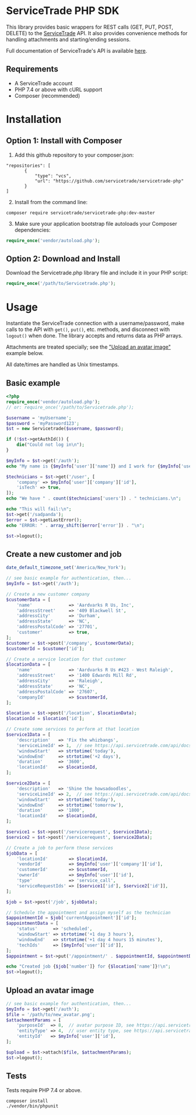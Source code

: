 # ServiceTrade PHP SDK
This library provides basic wrappers for REST calls (GET, PUT, POST, DELETE) to the [ServiceTrade](https://www.servicetrade.com) API.  It also provides convenience methods for handling attachments and starting/ending sessions.

Full documentation of ServiceTrade's API is available [here](https://api.servicetrade.com/api/docs).

## Requirements
* A ServiceTrade account
* PHP 7.4 or above with cURL support
* Composer (recommended)

# Installation

## Option 1: Install with Composer
1. Add this github repository to your composer.json:
 ```
"repositories": [
		{
	 		"type": "vcs",
	 		"url": "https://github.com/servicetrade/servicetrade-php"
		}
 ]
 ```

2. Install from the command line:
 ```
composer require servicetrade/servicetrade-php:dev-master
 ```

3. Make sure your application bootstrap file autoloads your Composer dependencies:
 ```php
require_once('vendor/autoload.php');
 ```
 
## Option 2: Download and Install
Download the Servicetrade.php library file and include it in your PHP script:

```php
require_once('/path/to/Servicetrade.php');
```

# Usage

Instantiate the ServiceTrade connection with a username/password, make calls to the API with `get()`, `put()`, etc. methods, and disconnect with `logout()` when done.  The library accepts and returns data as PHP arrays.

Attachments are treated specially; see the ["Upload an avatar image"](#upload-an-avatar-image) example below.

All date/times are handled as Unix timestamps.


## Basic example
```php
<?php
require_once('vendor/autoload.php');
// or: require_once('/path/to/Servicetrade.php');

$username = 'myUsername';
$password = 'myPassword123';
$st = new Servicetrade($username, $password);

if (!$st->getAuthId()) {
	die("Could not log in\n");
}

$myInfo = $st->get('/auth');
echo "My name is {$myInfo['user']['name']} and I work for {$myInfo['user']['company']['name']}.\n";

$technicians = $st->get('/user', [
	'company' => $myInfo['user']['company']['id'],
	'isTech' => true,
]);
echo "We have " . count($technicians['users']) . " technicians.\n";

echo "This will fail:\n";
$st->get('/sadpanda');
$error = $st->getLastError();
echo "ERROR: " . array_shift($error['error']) . "\n";

$st->logout();
```

## Create a new customer and job
```php
date_default_timezone_set('America/New_York');

// see basic example for authentication, then...
$myInfo = $st->get('/auth');

// Create a new customer company
$customerData = [
	'name'              => 'Aardvarks R Us, Inc',
	'addressStreet'     => '409 Blackwell St',
	'addressCity'       => 'Durham',
	'addressState'      => 'NC',
	'addressPostalCode' => '27701',
	'customer'          => true,
];
$customer = $st->post('/company', $customerData);
$customerId = $customer['id'];

// Create a service location for that customer
$locationData = [
	'name'              => 'Aardvarks R Us #423 - West Raleigh',
	'addressStreet'     => '1400 Edwards Mill Rd',
	'addressCity'       => 'Raleigh',
	'addressState'      => 'NC',
	'addressPostalCode' => '27607',
	'companyId'         => $customerId,
];

$location = $st->post('/location', $locationData);
$locationId = $location['id'];

// Create some services to perform at that location
$service1Data = [
	'description'   => 'Fix the whizbangs',
	'serviceLineId' => 1,  // see https://api.servicetrade.com/api/docs#resource-serviceline
	'windowStart'   => strtotime('today'),
	'windowEnd'     => strtotime('+2 days'),
	'duration'      => '3600',
	'locationId'    => $locationId,
];

$service2Data = [
	'description'   => 'Shine the howsadoodles',
	'serviceLineId' => 2,  // see https://api.servicetrade.com/api/docs#resource-serviceline
	'windowStart'   => strtotime('today'),
	'windowEnd'     => strtotime('tomorrow'),
	'duration'      => '1800',
	'locationId'    => $locationId,
];

$service1 = $st->post('/servicerequest', $service1Data);
$service2 = $st->post('/servicerequest', $service2Data);

// Create a job to perform those services
$jobData = [
	'locationId'        => $locationId,
	'vendorId'          => $myInfo['user']['company']['id'],
	'customerId'        => $customerId,
	'ownerId'           => $myInfo['user']['id'],
	'type'              => 'service_call',
	'serviceRequestIds' => [$service1['id'], $service2['id']],
];

$job = $st->post('/job', $jobData);

// Schedule the appointment and assign myself as the technician
$appointmentId = $job['currentAppointment']['id'];
$appointmentData = [
	'status'      => 'scheduled',
	'windowStart' => strtotime('+1 day 3 hours'),
	'windowEnd'   => strtotime('+1 day 4 hours 15 minutes'),
	'techIds'     => [$myInfo['user']['id']],
];
$appointment = $st->put('/appointment/' . $appointmentId, $appointmentData);

echo "Created job {$job['number']} for {$location['name']}!\n";
$st->logout();
```

## Upload an avatar image

```php
// see basic example for authentication, then...
$myInfo = $st->get('/auth');
$file = '/path/to/new_avatar.png';
$attachmentParams = [
	'purposeId'  => 8,  // avatar purpose ID, see https://api.servicetrade.com/api/docs#constants-attachment-purpose
	'entityType' => 4,  // user entity type, see https://api.servicetrade.com/api/docs#constants-entity-type
	'entityId'   => $myInfo['user']['id'],
];

$upload = $st->attach($file, $attachmentParams);
$st->logout();
```

## Tests
Tests require PHP 7.4 or above.

```
composer install
./vendor/bin/phpunit
```
